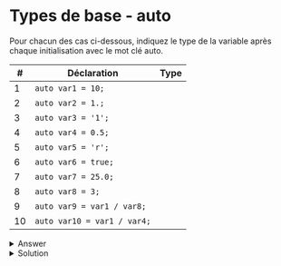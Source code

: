 # Types de base - auto
Pour chacun des cas ci-dessous, indiquez le type de la variable après chaque initialisation avec le mot clé auto.

|  #  | Déclaration | Type |
| --- | -------------- | --------- |
| 1 | `auto var1 = 10;` | |
| 2 | `auto var2 = 1.;`  | |
| 3 | `auto var3 = '1';`  | |
| 4 | `auto var4 = 0.5;` | |
| 5 | `auto var5 = 'r';` | |
| 6 | `auto var6 = true;` | |
| 7 | `auto var7 = 25.0;` | |
| 8 | `auto var8 = 3;` | |
| 9 | `auto var9 = var1 / var8;` | |
| 10 | `auto var10 = var1 / var4;` | |











<details>
<summary>Answer</summary>
1. Int
2. Float
3. Char
4. Float
5. Char
6. Bool
7. Float
8. Int
9. Float
10. Int
</details>

<details>
<summary>Solution</summary>
  
|  #  | Déclaration | Type |
| --- | -------------- | --------- |
| 1 | `auto var1 = 10;` | int |
| 2 | `auto var2 = 1.;`  | double |
| 3 | `auto var3 = '1';`  | char |
| 4 | `auto var4 = 0.5;` | double |
| 5 | `auto var5 = 'r';` | char |
| 6 | `auto var6 = true;` | bool |
| 7 | `auto var7 = 25.0;` | double |
| 8 | `auto var8 = 3;` | int |
| 9 | `auto var9 = var1 / var8;` | int |
| 10 | `auto var10 = var1 / var4;` | double |


</details>
